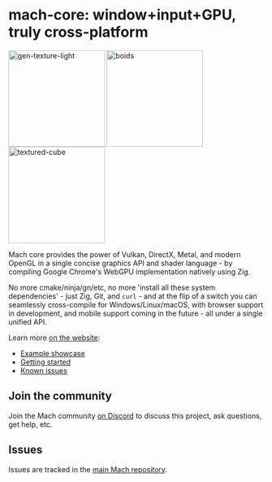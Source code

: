 # mach-core: window+input+GPU, truly cross-platform

<a href="https://user-images.githubusercontent.com/3173176/173177664-2ac9e90b-9429-4b09-aaf9-b80b53fee49f.gif"><img align="left" src="https://user-images.githubusercontent.com/3173176/173177664-2ac9e90b-9429-4b09-aaf9-b80b53fee49f.gif" alt="gen-texture-light" height="190px"></img></a>
<a href="https://user-images.githubusercontent.com/3173176/163936001-fd9eb918-7c29-4dcc-bfcb-5586f2ea1f9a.gif"><img align="left" src="https://user-images.githubusercontent.com/3173176/163936001-fd9eb918-7c29-4dcc-bfcb-5586f2ea1f9a.gif" alt="boids" height="190px"></img></a>
<a href="https://user-images.githubusercontent.com/3173176/173177646-a3f0982c-f07b-496f-947b-265bdc71ece9.gif"><img src="https://user-images.githubusercontent.com/3173176/173177646-a3f0982c-f07b-496f-947b-265bdc71ece9.gif" alt="textured-cube" height="190px"></img></a>

Mach core provides the power of Vulkan, DirectX, Metal, and modern OpenGL in a single concise graphics API and shader language - by compiling Google Chrome's WebGPU implementation natively using Zig.

No more cmake/ninja/gn/etc, no more 'install all these system dependencies' - just Zig, Git, and `curl` - and at the flip of a switch you can seamlessly cross-compile for Windows/Linux/macOS, with browser support in development, and mobile support coming in the future - all under a single unified API.

Learn more [on the website](https://machengine.org/next/core/):

* [Example showcase](https://machengine.org/next/core/examples/)
* [Getting started](https://machengine.org/next/core/getting-started/)
* [Known issues](https://machengine.org/next/about/known-issues/)

## Join the community

Join the Mach community [on Discord](https://discord.gg/XNG3NZgCqp) to discuss this project, ask questions, get help, etc.

## Issues

Issues are tracked in the [main Mach repository](https://github.com/hexops/mach/issues?q=is%3Aissue+is%3Aopen+label%3Acore).
